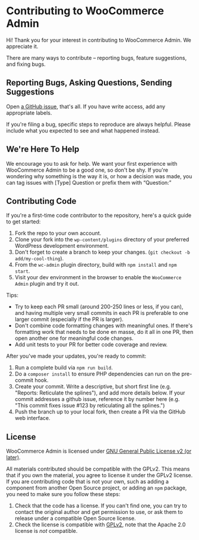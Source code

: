 # Contributing to WooCommerce Admin

Hi! Thank you for your interest in contributing to WooCommerce Admin. We appreciate it.

There are many ways to contribute – reporting bugs, feature suggestions, and fixing bugs.

## Reporting Bugs, Asking Questions, Sending Suggestions

Open [a GitHub issue](https://github.com/woocommerce/wc-admin/issues/new/choose), that's all. If you have write access, add any appropriate labels.

If you're filing a bug, specific steps to reproduce are always helpful. Please include what you expected to see and what happened instead.

## We're Here To Help

We encourage you to ask for help. We want your first experience with WooCommerce Admin to be a good one, so don't be shy. If you're wondering why something is the way it is, or how a decision was made, you can tag issues with [Type] Question or prefix them with “Question:”

## Contributing Code

If you're a first-time code contributor to the repository, here's a quick guide to get started:

1. Fork the repo to your own account.
2. Clone your fork into the `wp-content/plugins` directory of your preferred WordPress development environment.
3. Don't forget to create a branch to keep your changes. (`git checkout -b add/my-cool-thing`).
4. From the `wc-admin` plugin directory, build with `npm install` and `npm start`.
5. Visit your dev environment in the browser to enable the `WooCommerce Admin` plugin and try it out.

Tips:
- Try to keep each PR small (around 200-250 lines or less, if you can), and having multiple very small commits in each PR is preferable to one larger commit (especially if the PR is larger).
- Don't combine code formatting changes with meaningful ones. If there's formatting work that needs to be done en masse, do it all in one PR, then open another one for meaningful code changes.
- Add unit tests to your PR for better code coverage and review.

After you've made your updates, you're ready to commit:

1. Run a complete build via `npm run build`.
2. Do a `composer install` to ensure PHP dependencies can run on the pre-commit hook.
3. Create your commit. Write a descriptive, but short first line (e.g. "Reports: Reticulate the splines"), and add more details below. If your commit addresses a github issue, reference it by number here (e.g. "This commit fixes issue #123 by reticulating all the splines.")
4. Push the branch up to your local fork, then create a PR via the GitHub web interface.

## License

WooCommerce Admin is licensed under [GNU General Public License v2 (or later)](/LICENSE.md).

All materials contributed should be compatible with the GPLv2. This means that if you own the material, you agree to license it under the GPLv2 license. If you are contributing code that is not your own, such as adding a component from another Open Source project, or adding an `npm` package, you need to make sure you follow these steps:

1. Check that the code has a license. If you can't find one, you can try to contact the original author and get permission to use, or ask them to release under a compatible Open Source license.
2. Check the license is compatible with [GPLv2](http://www.gnu.org/licenses/license-list.en.html#GPLCompatibleLicenses), note that the Apache 2.0 license is *not* compatible.
